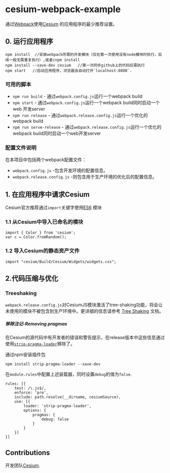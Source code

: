 # cesium-webpack-example
通过[Webpack](https://webpack.js.org/concepts/)使用[Cesium](https://cesiumjs.org/) 的应用程序的最少推荐设置。

## 0. 运行应用程序
	npm install  //安装webpack所需的开发模块（仅在第一次使用没有node模块时执行，后续一般无需重复执行）,或者cnpm install
	npm install --save-dev cesium	//第一次同步github上的代码后需执行
	npm start   //启动应用程序，浏览器会自动打开`localhost:8080`.

### 可用的脚本

* `npm run build` - 通过`webpack.config.js`运行一个webpack build
* `npm start` - 通过`webpack.config.js`运行一个webpack build同时启动一个web 开发server
* `npm run release` - 通过`webpack.release.config.js`运行一个优化的webpack build
* `npm run serve-release` - 通过`webpack.release.config.js`运行一个优化的webpack build同时启动一个web开发server

### 配置文件说明

在本项目中包括两个webpack配置文件：
* `webpack.config.js`   -包含开发环境的配置信息。
* `webpack.release.config.js`   -则包含用于生产环境的优化后的配置信息。


## 1. 在应用程序中请求Cesium

Cesium官方推荐通过`import`关键字使用[ES6](https://developer.mozilla.org/en-US/docs/Web/JavaScript/Reference/Statements/import) 模块


### 1.1 从Cesium中导入已命名的模块

	import { Color } from 'cesium';
	var c = Color.fromRandom();

### 1.2 导入Cesium的静态资产文件
	
	import "cesium/Build/Cesium/Widgets/widgets.css";

## 2.代码压缩与优化
### Treeshaking

`webpack.release.config.js`对CesiumJS模块激活了tree-shaking功能，将会让未使用的模块不被包含到生产环境中。更详细的信息请参考 [Tree Shaking](https://webpack.js.org/guides/tree-shaking) 文档。

##### 移除注记-Removing pragmas

在Cesium的源代码中有开发者的错误和警告提示，在release版本中这些信息通过使用[`strip-pragma-loader`](https://www.npmjs.com/package/strip-pragma-loader)移除了。

通过npm安装插件包

```
npm install strip-pragma-loader --save-dev
```

在`module.rules`中配置上述装载器，同时设置`debug`的值为`false`.
```
rules: [{
	test: /\.js$/,
	enforce: 'pre',
	include: path.resolve(__dirname, cesiumSource),
	use: [{
		loader: 'strip-pragma-loader',
		options: {
		    pragmas: {
				debug: false
			}
		}
	}]
}]
```

## Contributions

开发团队[Cesium](https://cesium.com/).
